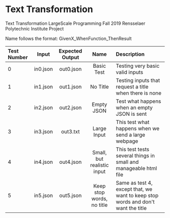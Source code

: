 # Text Transformation
Text Transformation
LargeScale Programming Fall 2019 Rensselaer Polytechnic Institute Project

Name follows the format: GivenX_WhenFunction_ThenResult

| Test Number | Input | Expected Output | Name | Description |
|:-----------|:-----:|:---------------:|:----:|:-----------|
| 0 | in0.json | out0.json | Basic Test | Testing very basic valid inputs |
| 1 | in1.json | out1.json | No Title | Testing inputs that request a title when there is none |
| 2 | in2.json | out2.json | Empty JSON | Test what happens when an empty JSON is sent |
| 3 | in3.json | out3.txt | Large Input | This test what happens when we send a large webpage |
| 4 | in4.json | out4.json | Small, but realistic input | This test tests several things in small and manageable html file
| 5 | in5.json | out5.json | Keep stop words, no title | Same as test 4, except that, we want to keep stop words and don't want the title
